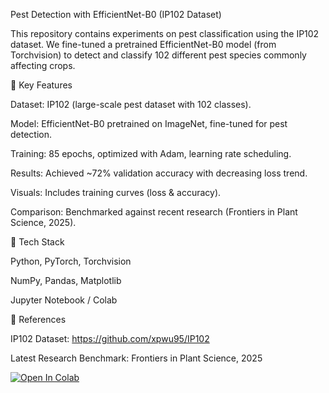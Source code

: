Pest Detection with EfficientNet-B0 (IP102 Dataset)

This repository contains experiments on pest classification using the IP102 dataset. We fine-tuned a pretrained EfficientNet-B0 model (from Torchvision) to detect and classify 102 different pest species commonly affecting crops.

🔹 Key Features

Dataset: IP102 (large-scale pest dataset with 102 classes).

Model: EfficientNet-B0 pretrained on ImageNet, fine-tuned for pest detection.

Training: 85 epochs, optimized with Adam, learning rate scheduling.

Results: Achieved ~72% validation accuracy with decreasing loss trend.

Visuals: Includes training curves (loss & accuracy).

Comparison: Benchmarked against recent research (Frontiers in Plant Science, 2025).

🔹 Tech Stack

Python, PyTorch, Torchvision

NumPy, Pandas, Matplotlib

Jupyter Notebook / Colab

🔹 References

IP102 Dataset: https://github.com/xpwu95/IP102

Latest Research Benchmark: Frontiers in Plant Science, 2025

[![Open In Colab](https://colab.research.google.com/assets/colab-badge.svg)](https://colab.research.google.com/github/Sam74012/Climate_impact_on_crop_production/blob/main/Climate_impact_on_crop_production.ipynb)
